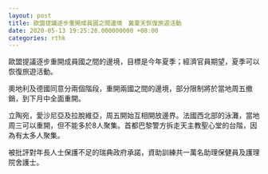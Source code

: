 ```yaml
---
layout: post
title: 歐盟提議逐步重開成員國之間邊境　冀夏天恢復旅遊活動
date: 2020-05-13 19:25:28.000000000 +08:00
categories: rthk
---
```


歐盟提議逐步重開成員國之間的邊境，目標是今年夏季；經濟官員期望，夏季可以恢復旅遊活動。

奧地利及德國同意分兩個階段，重開兩國之間的邊境，部分限制將於當地周五撤銷，到下月中全面重開。

立陶宛，愛沙尼亞及拉脫維亞，周五開始互相開放邊界。法國西北部的泳灘，當地周三可以重開，但不能多於8人聚集。首都巴黎警方拆走天主教聖心堂的台階，因為有太多人聚集。

被批評對年長人士保護不足的瑞典政府承諾，資助訓練共一萬名助理保健員及護理院舍護士。
